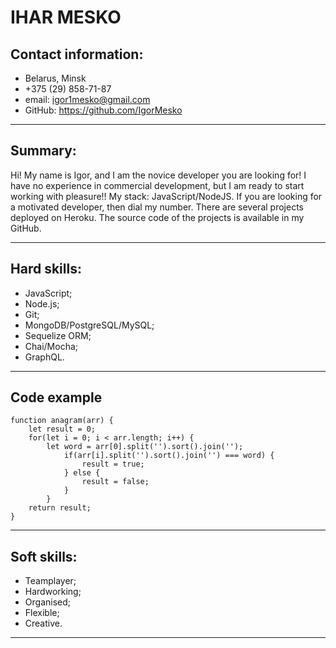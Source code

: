 # IHAR MESKO
## Contact information:
* Belarus, Minsk
* +375 (29) 858-71-87
* email: igor1mesko@gmail.com
* GitHub: https://github.com/IgorMesko
***
## Summary:
Hi! My name is Igor, and I am the novice developer you are looking for! I have no experience in commercial development, but I am ready to start working with pleasure!! 
My stack: JavaScript/NodeJS. 
If you are looking for a motivated developer, then dial my number.
There are several projects deployed on Heroku. The source code of the projects is available in my GitHub.
***
## Hard skills:
* JavaScript;
* Node.js;
* Git;
* MongoDB/PostgreSQL/MySQL;
* Sequelize ORM;
* Chai/Mocha;
* GraphQL.
***
## Code example
```
function anagram(arr) {
    let result = 0;
    for(let i = 0; i < arr.length; i++) {
        let word = arr[0].split('').sort().join('');
            if(arr[i].split('').sort().join('') === word) {
                result = true;
            } else {
                result = false;
            }
        }
    return result;
}
```
***
## Soft skills:
* Teamplayer;
* Hardworking; 
* Organised;
* Flexible;
* Creative. 
***